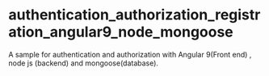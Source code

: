 # authentication_authorization_registration_angular9_node_mongoose
A sample for authentication and authorization with Angular 9(Front end) , node js (backend) and mongoose(database).
